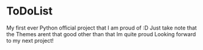 # ToDoList
My first ever Python official project that I am proud of :D 
Just take note that the Themes arent that good other than that Im quite proud
Looking forward to my next project!
